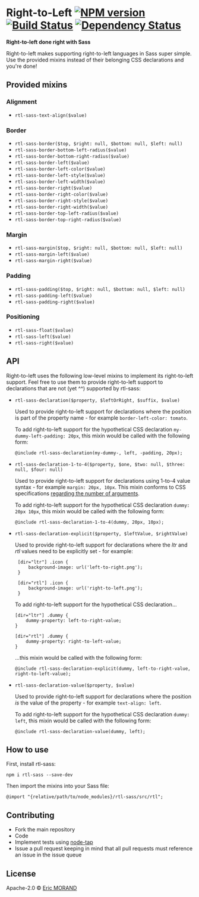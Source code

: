 # Right-to-Left [![NPM version][npm-image]][npm-url] [![Build Status][travis-image]][travis-url] [![Dependency Status][daviddm-image]][daviddm-url]

**Right-to-left done right with Sass**

Right-to-left makes supporting right-to-left languages in Sass super simple. Use the provided mixins instead of their belonging CSS declarations and you're done!

## Provided mixins

### Alignment

* `rtl-sass-text-align($value)`

### Border

* `rtl-sass-border($top, $right: null, $bottom: null, $left: null)`
* `rtl-sass-border-bottom-left-radius($value)`
* `rtl-sass-border-bottom-right-radius($value)`
* `rtl-sass-border-left($value)`
* `rtl-sass-border-left-color($value)`
* `rtl-sass-border-left-style($value)`
* `rtl-sass-border-left-width($value)`
* `rtl-sass-border-right($value)`
* `rtl-sass-border-right-color($value)`
* `rtl-sass-border-right-style($value)`
* `rtl-sass-border-right-width($value)`
* `rtl-sass-border-top-left-radius($value)`
* `rtl-sass-border-top-right-radius($value)`

### Margin

* `rtl-sass-margin($top, $right: null, $bottom: null, $left: null)`
* `rtl-sass-margin-left($value)`
* `rtl-sass-margin-right($value)`

### Padding

* `rtl-sass-padding($top, $right: null, $bottom: null, $left: null)`
* `rtl-sass-padding-left($value)`
* `rtl-sass-padding-right($value)`

### Positioning

* `rtl-sass-float($value)`
* `rtl-sass-left($value)` 
* `rtl-sass-right($value)`

## API

Right-to-left uses the following low-level mixins to implement its right-to-left support. Feel free to use them to provide right-to-left support to declarations that are not (yet ^^) supported by rtl-sass:

* `rtl-sass-declaration($property, $leftOrRight, $suffix, $value)`
    
   Used to provide right-to-left support for declarations where the position is part of the property name - for example `border-left-color: tomato`.
   
   To add right-to-left support for the hypothetical CSS declaration `my-dummy-left-padding: 20px`, this mixin would be called with the following form:
   
   `@include rtl-sass-declaration(my-dummy-, left, -padding, 20px);`
      
* `rtl-sass-declaration-1-to-4($property, $one, $two: null, $three: null, $four: null)`

   Used to provide right-to-left support for declarations using 1-to-4 value syntax - for example `margin: 20px, 10px`. This mixin conforms to CSS specifications [regarding the number of arguments](https://developer.mozilla.org/en-US/docs/Web/CSS/Shorthand_properties#Tricky_edge_cases).
  
   To add right-to-left support for the hypothetical CSS declaration `dummy: 20px 10px`, this mixin would be called with the following form:
   
   `@include rtl-sass-declaration-1-to-4(dummy, 20px, 10px);`
  
* `rtl-sass-declaration-explicit($property, $leftValue, $rightValue)`
  
     Used to provide right-to-left support for declarations where the *ltr* and *rtl* values need to be explicitly set - for example:
     
     ```
      [dir="ltr"] .icon {
          background-image: url('left-to-right.png');
      }
      
      [dir="rtl"] .icon {
          background-image: url('right-to-left.png');
      }
     ```
     
     To add right-to-left support for the hypothetical CSS declaration...
      
     ```
     [dir="ltr"] .dummy {
         dummy-property: left-to-right-value;
     }
     
     [dir="rtl"] .dummy {
         dummy-property: right-to-left-value;
     }
     ```
     
     ...this mixin would be called with the following form:
     
     `@include rtl-sass-declaration-explicit(dummy, left-to-right-value, right-to-left-value);`
  
* `rtl-sass-declaration-value($property, $value)`

   Used to provide right-to-left support for declarations where the position *is* the value of the property - for example `text-align: left`.
   
   To add right-to-left support for the hypothetical CSS declaration `dummy: left`, this mixin would be called with the following form:
   
   `@include rtl-sass-declaration-value(dummy, left);`

## How to use

First, install rtl-sass:

`npm i rtl-sass --save-dev`

Then import the mixins into your Sass file:
 
`@import "{relative/path/to/node_modules}/rtl-sass/src/rtl";`

## Contributing

* Fork the main repository
* Code
* Implement tests using [node-tap](https://github.com/tapjs/node-tap)
* Issue a pull request keeping in mind that all pull requests must reference an issue in the issue queue

## License

Apache-2.0 © [Eric MORAND]()

[npm-image]: https://badge.fury.io/js/rtl-sass.svg
[npm-url]: https://npmjs.org/package/rtl-sass
[travis-image]: https://travis-ci.org/ericmorand/rtl-sass.svg?branch=master
[travis-url]: https://travis-ci.org/ericmorand/rtl-sass
[daviddm-image]: https://david-dm.org/ericmorand/rtl-sass.svg?theme=shields.io
[daviddm-url]: https://david-dm.org/ericmorand/rtl-sass
